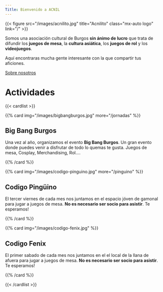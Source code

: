 ```yaml
---
Title: Bienvenido a ACNIL
---
```


{{< figure src="/images/acnilito.jpg" title="Acnilito" class="mx-auto logo" link="/" >}}

Somos una asociación cultural de Burgos **sin ánimo de lucro** que trata de difundir los **juegos de mesa**, la **cultura asiática**, los **juegos de rol** y los **videojuegos**.

Aquí encontraras mucha gente interesante con la que compartir tus aficiones.

<div class="flex justify-end px-5">
<a class="tag tag-black"  href="about">Sobre nosotros</a>
</div>

# Actividades

{{< cardlist >}}

{{% card img="/images/bigbangburgos.jpg" more="/jornadas" %}}

## Big Bang Burgos

Una vez al año, organizamos el evento **Big Bang Burgos**. Un gran evento donde puedes venir a disfrutar de todo lo quemas te gusta. Juegos de mesa, Cosplay, Merchandising, Rol....

{{% /card %}}

{{% card img="/images/codigo-pinguino.jpg" more="/pinguino" %}}

## Codigo Pingüino

El tercer viernes de cada mes nos juntamos en el espacio jóven de gamonal para jugar a juegos de mesa. **No es necesario ser socio para asistir**. Te esperamos! 

{{% /card %}}

{{% card img="/images/codigo-fenix.jpg" %}}

## Codigo Fenix

El primer sabado de cada mes nos juntamos en el el local de la llana de afuera para jugar a juegos de mesa. **No es necesario ser socio para asistir**. Te esperamos! 

{{% /card %}}

{{< /cardlist >}}
